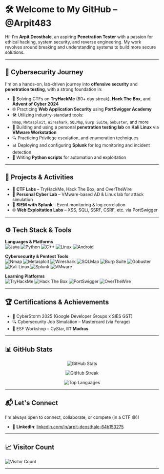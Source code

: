# 🛠️ Welcome to My GitHub – @Arpit483

Hi! I'm **Arpit Deosthale**, an aspiring **Penetration Tester** with a passion for ethical hacking, system security, and reverse engineering. My work revolves around breaking and understanding systems to build more secure solutions.

---

## 🔐 Cybersecurity Journey

I'm on a hands-on, lab-driven journey into **offensive security** and **penetration testing**, with a strong foundation in:

- 🧠 Solving CTFs on **TryHackMe** (80+ day streak), **Hack The Box**, and **Advent of Cyber 2024**
- 🌐 Practicing **Web Application Security** using **PortSwigger Academy**
- 🛠️ Utilizing industry-standard tools:  
  `Nmap`, `Metasploit`, `Wireshark`, `SQLMap`, `Burp Suite`, `Gobuster`, and more
- 🐧 Building and using a personal **penetration testing lab** on **Kali Linux** via **VMware Workstation**
- 🔍 Practicing Privilege escalation, and enumeration techniques
- 📊 Deploying and configuring **Splunk** for log monitoring and incident detection
- 🐍 Writing **Python scripts** for automation and exploitation

---

## 🚀 Projects & Activities

- 🧪 **CTF Labs** – TryHackMe, Hack The Box, and OverTheWire  
- 🧰 **Personal Cyber Lab** – VMware-based AD & Linux lab for attack simulation  
- 🔐 **SIEM with Splunk** – Event monitoring & log correlation
- 🌐 **Web Exploitation Labs** – XSS, SQLi, SSRF, CSRF, etc. via PortSwigger

---

## ⚙️ Tech Stack & Tools

**Languages & Platforms**  
![Java](https://img.shields.io/badge/Java-ED8B00?style=for-the-badge&logo=java&logoColor=white)
![Python](https://img.shields.io/badge/Python-3776AB?style=for-the-badge&logo=python&logoColor=white)
![C++](https://img.shields.io/badge/C++-00599C?style=for-the-badge&logo=c%2B%2B&logoColor=white)
![Linux](https://img.shields.io/badge/Linux-FCC624?style=for-the-badge&logo=linux&logoColor=black)
![Android](https://img.shields.io/badge/Android-3DDC84?style=for-the-badge&logo=android&logoColor=white)

**Cybersecurity & Pentest Tools**  
![Nmap](https://img.shields.io/badge/Nmap-5C5CFF?style=for-the-badge)
![Metasploit](https://img.shields.io/badge/Metasploit-2D2D2D?style=for-the-badge)
![Wireshark](https://img.shields.io/badge/Wireshark-1679A7?style=for-the-badge)
![SQLMap](https://img.shields.io/badge/SQLMap-CC0000?style=for-the-badge)
![Burp Suite](https://img.shields.io/badge/Burp%20Suite-FF6F00?style=for-the-badge)
![Gobuster](https://img.shields.io/badge/Gobuster-grey?style=for-the-badge)
![Kali Linux](https://img.shields.io/badge/Kali%20Linux-557C94?style=for-the-badge)
![Splunk](https://img.shields.io/badge/Splunk-000000?style=for-the-badge&logo=splunk&logoColor=white)
![VMware](https://img.shields.io/badge/VMware-164378?style=for-the-badge)

**Learning Platforms**  
![TryHackMe](https://img.shields.io/badge/TryHackMe-212C42?style=for-the-badge)
![Hack The Box](https://img.shields.io/badge/Hack%20The%20Box-9FEF00?style=for-the-badge)
![PortSwigger](https://img.shields.io/badge/PortSwigger-03A9F4?style=for-the-badge)
![OverTheWire](https://img.shields.io/badge/OverTheWire-grey?style=for-the-badge)

---

## 🏆 Certifications & Achievements

- 🥇 CyberStorm 2025 (Google Developer Groups x SIES GST)
- 🔍 Cybersecurity Job Simulation – Mastercard (via Forage)
- 🧠 ESF Workshop – CyStar, **IIT Madras**

---

## 📊 GitHub Stats

<p align="center">
  <img src="https://github-readme-stats.vercel.app/api?username=Arpit483&show_icons=true&theme=tokyonight" alt="GitHub Stats" />
</p>

<p align="center">
  <img src="https://github-readme-streak-stats.herokuapp.com/?user=Arpit483&theme=tokyonight" alt="GitHub Streak" />
</p>

<p align="center">
  <img src="https://github-readme-stats.vercel.app/api/top-langs/?username=Arpit483&layout=compact&theme=tokyonight" alt="Top Languages" />
</p>

---

## 📬 Let's Connect

I'm always open to connect, collaborate, or compete (in a CTF 😄)!

- 🔗 **LinkedIn**: [linkedin.com/in/arpit-deosthale-64b153275](https://www.linkedin.com/in/arpit-deosthale-64b153275)  

---

## 📈 Visitor Count

![Visitor Count](https://komarev.com/ghpvc/?username=Arpit483&color=blue)

---
